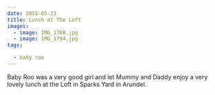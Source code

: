 ```yaml
---
date: 2015-05-23
title: Lunch at The Loft
images:
  - image: IMG_1788.jpg
  - image: IMG_1794.jpg
tags:

  - baby roo
---
```

Baby Roo was a very good girl and let Mummy and Daddy enjoy a very lovely lunch at the Loft in Sparks Yard in Arundel.